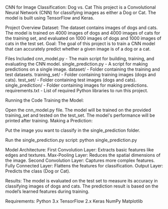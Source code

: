 CNN for Image Classification: Dog vs. Cat
This project is a Convolutional Neural Network (CNN) for classifying images as either a Dog or Cat. The model is built using TensorFlow and Keras.

Project Overview
Dataset: The dataset contains images of dogs and cats. The model is trained on 4000 images of dogs and 4000 images of cats for the training set, and evaluated on 1000 images of dogs and 1000 images of cats in the test set.
Goal: The goal of this project is to train a CNN model that can accurately predict whether a given image is of a dog or a cat.

Files Included
cnn_model.py - The main script for building, training, and evaluating the CNN model.
single_prediction.py - A script for making predictions on a single image.
dataset/ - Folder containing the training and test datasets.
training_set/ - Folder containing training images (dogs and cats).
test_set/ - Folder containing test images (dogs and cats).
single_prediction/ - Folder containing images for making predictions.
requirements.txt - List of required Python libraries to run this project.


Running the Code
Training the Model:

Open the cnn_model.py file.
The model will be trained on the provided training_set and tested on the test_set.
The model's performance will be printed after training.
Making a Prediction:

Put the image you want to classify in the single_prediction folder.

Run the single_prediction.py script: python single_prediction.py 


Model Architecture:
First Convolution Layer: Extracts basic features like edges and textures.
Max-Pooling Layer: Reduces the spatial dimensions of the image.
Second Convolution Layer: Captures more complex features.
Fully Connected Layer: Flattens the features for classification.
Output Layer: Predicts the class (Dog or Cat).

Results:
The model is evaluated on the test set to measure its accuracy in classifying images of dogs and cats.
The prediction result is based on the model’s learned features during training.



Requirements:
Python 3.x
TensorFlow 2.x
Keras
NumPy
Matplotlib
